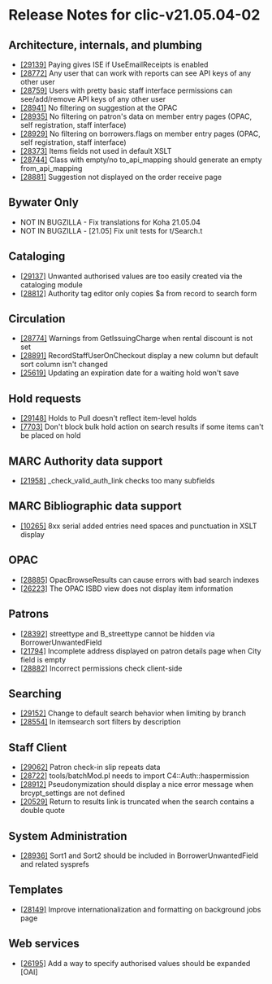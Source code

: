 
# Release Notes for clic-v21.05.04-02

## Architecture, internals, and plumbing

- [[29139]](http://bugs.koha-community.org/bugzilla3/show_bug.cgi?id=29139) Paying gives ISE if UseEmailReceipts is enabled
- [[28772]](http://bugs.koha-community.org/bugzilla3/show_bug.cgi?id=28772) Any user that can work with reports can see API keys of any other user
- [[28759]](http://bugs.koha-community.org/bugzilla3/show_bug.cgi?id=28759) Users with pretty basic staff interface permissions can see/add/remove API keys of any other user
- [[28941]](http://bugs.koha-community.org/bugzilla3/show_bug.cgi?id=28941) No filtering on suggestion at the OPAC
- [[28935]](http://bugs.koha-community.org/bugzilla3/show_bug.cgi?id=28935) No filtering on patron's data on member entry pages (OPAC, self registration, staff interface)
- [[28929]](http://bugs.koha-community.org/bugzilla3/show_bug.cgi?id=28929) No filtering on borrowers.flags on member entry pages (OPAC, self registration, staff interface)
- [[28373]](http://bugs.koha-community.org/bugzilla3/show_bug.cgi?id=28373) Items fields not used in default XSLT
- [[28744]](http://bugs.koha-community.org/bugzilla3/show_bug.cgi?id=28744) Class with empty/no to_api_mapping should generate an empty from_api_mapping
- [[28881]](http://bugs.koha-community.org/bugzilla3/show_bug.cgi?id=28881) Suggestion not displayed on the order receive page

## Bywater Only

- NOT IN BUGZILLA - Fix translations for Koha 21.05.04
- NOT IN BUGZILLA - [21.05] Fix unit tests for t/Search.t

## Cataloging

- [[29137]](http://bugs.koha-community.org/bugzilla3/show_bug.cgi?id=29137) Unwanted authorised values are too easily created via the cataloging module
- [[28812]](http://bugs.koha-community.org/bugzilla3/show_bug.cgi?id=28812) Authority tag editor only copies $a from record to search form

## Circulation

- [[28774]](http://bugs.koha-community.org/bugzilla3/show_bug.cgi?id=28774) Warnings from GetIssuingCharge when rental discount is not set
- [[28891]](http://bugs.koha-community.org/bugzilla3/show_bug.cgi?id=28891) RecordStaffUserOnCheckout display a new column but default sort column isn't changed
- [[25619]](http://bugs.koha-community.org/bugzilla3/show_bug.cgi?id=25619) Updating an expiration date for a waiting hold won't save

## Hold requests

- [[29148]](http://bugs.koha-community.org/bugzilla3/show_bug.cgi?id=29148) Holds to Pull doesn't reflect item-level holds
- [[7703]](http://bugs.koha-community.org/bugzilla3/show_bug.cgi?id=7703) Don't block bulk hold action on search results if some items can't be placed on hold

## MARC Authority data support

- [[21958]](http://bugs.koha-community.org/bugzilla3/show_bug.cgi?id=21958) _check_valid_auth_link checks too many subfields

## MARC Bibliographic data support

- [[10265]](http://bugs.koha-community.org/bugzilla3/show_bug.cgi?id=10265) 8xx serial added entries need spaces and punctuation in XSLT display

## OPAC

- [[28885]](http://bugs.koha-community.org/bugzilla3/show_bug.cgi?id=28885) OpacBrowseResults can cause errors with bad search indexes
- [[26223]](http://bugs.koha-community.org/bugzilla3/show_bug.cgi?id=26223) The OPAC ISBD view does not display item information

## Patrons

- [[28392]](http://bugs.koha-community.org/bugzilla3/show_bug.cgi?id=28392) streettype and B_streettype cannot be hidden via BorrowerUnwantedField
- [[21794]](http://bugs.koha-community.org/bugzilla3/show_bug.cgi?id=21794) Incomplete address displayed on patron details page when City field is empty
- [[28882]](http://bugs.koha-community.org/bugzilla3/show_bug.cgi?id=28882) Incorrect permissions check client-side

## Searching

- [[29152]](http://bugs.koha-community.org/bugzilla3/show_bug.cgi?id=29152) Change to default search behavior when limiting by branch
- [[28554]](http://bugs.koha-community.org/bugzilla3/show_bug.cgi?id=28554) In itemsearch sort filters by description

## Staff Client

- [[29062]](http://bugs.koha-community.org/bugzilla3/show_bug.cgi?id=29062) Patron check-in slip repeats data
- [[28722]](http://bugs.koha-community.org/bugzilla3/show_bug.cgi?id=28722) tools/batchMod.pl needs to import C4::Auth::haspermission
- [[28912]](http://bugs.koha-community.org/bugzilla3/show_bug.cgi?id=28912) Pseudonymization should display a nice error message when brcypt_settings are not defined
- [[20529]](http://bugs.koha-community.org/bugzilla3/show_bug.cgi?id=20529) Return to results link is truncated when the search contains a double quote

## System Administration

- [[28936]](http://bugs.koha-community.org/bugzilla3/show_bug.cgi?id=28936) Sort1 and Sort2 should be included in BorrowerUnwantedField and related sysprefs

## Templates

- [[28149]](http://bugs.koha-community.org/bugzilla3/show_bug.cgi?id=28149) Improve internationalization and formatting on background jobs page

## Web services

- [[26195]](http://bugs.koha-community.org/bugzilla3/show_bug.cgi?id=26195) Add a way to specify authorised values should be expanded [OAI]



